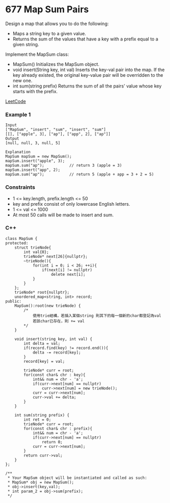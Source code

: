 # 677 Map Sum Pairs

Design a map that allows you to do the following:

* Maps a string key to a given value.
* Returns the sum of the values that have a key with a prefix equal to a given string.

Implement the MapSum class:

* MapSum() Initializes the MapSum object.
* void insert(String key, int val) Inserts the key-val pair into the map. If the key already existed, the original key-value pair will be overridden to the new one.
* int sum(string prefix) Returns the sum of all the pairs' value whose key starts with the prefix.

  
[LeetCode](https://leetcode.cn/problems/map-sum-pairs/)

### Example 1

```
Input
["MapSum", "insert", "sum", "insert", "sum"]
[[], ["apple", 3], ["ap"], ["app", 2], ["ap"]]
Output
[null, null, 3, null, 5]

Explanation
MapSum mapSum = new MapSum();
mapSum.insert("apple", 3);  
mapSum.sum("ap");           // return 3 (apple = 3)
mapSum.insert("app", 2);    
mapSum.sum("ap");           // return 5 (apple + app = 3 + 2 = 5)
```

### Constraints

* 1 <= key.length, prefix.length <= 50
* key and prefix consist of only lowercase English letters.
* 1 <= val <= 1000
* At most 50 calls will be made to insert and sum.


### C++ 

```
class MapSum {
protected:
    struct trieNode{
        int val{0};
        trieNode* next[26]{nullptr};
        ~trieNode(){
            for(int i = 0; i < 26; ++i){
                if(next[i] != nullptr)
                    delete next[i];
            }
        }
    };
    trieNode* root{nullptr};
    unordered_map<string, int> record;
public:
    MapSum():root(new trieNode) {
        /*
            使用trie結構，若插入某個string 則其下的每一個新的char都登記為val
            若該char已存在，則 += val
        */
    }
    
    void insert(string key, int val) {
        int delta = val;
        if(record.find(key) != record.end()){
            delta -= record[key];
        }
        record[key] = val;

        trieNode* curr = root;
        for(const char& chr : key){
            int&& num = chr - 'a';
            if(curr->next[num] == nullptr)
                curr->next[num] = new trieNode();
            curr = curr->next[num];
            curr->val += delta;
        }
    }
    
    int sum(string prefix) {
        int ret = 0;
        trieNode* curr = root;
        for(const char& chr : prefix){
            int&& num = chr - 'a';
            if(curr->next[num] == nullptr)
                return 0;
            curr = curr->next[num];
        }
        return curr->val;
    }
};

/**
 * Your MapSum object will be instantiated and called as such:
 * MapSum* obj = new MapSum();
 * obj->insert(key,val);
 * int param_2 = obj->sum(prefix);
 */
```